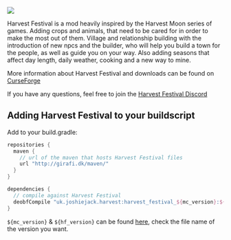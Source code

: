 ![](src/main/resources/assets/harvestfestival/logo.png)

Harvest Festival is a mod heavily inspired by the Harvest Moon series of games. 
Adding crops and animals, that need to be cared for in order to make the most out of them. 
Village and relationship building with the introduction of new npcs and the builder, 
who will help you build a town for the people, as well as guide you on your way. 
Also adding seasons that affect day length, daily weather, cooking and a new way to mine.

More information about Harvest Festival and downloads can be found on [CurseForge](https://minecraft.curseforge.com/projects/harvest-festival)

If you have any questions, feel free to join the [Harvest Festival Discord](https://discord.gg/MRZAyze/)


Adding Harvest Festival to your buildscript
---
Add to your build.gradle:
```gradle
repositories {
  maven {
    // url of the maven that hosts Harvest Festival files
    url "http://girafi.dk/maven/"
  }
}

dependencies {
  // compile against Harvest Festival
  deobfCompile "uk.joshiejack.harvest:harvest_festival_${mc_version}:${mc_version}-${hf_version}"
}
```

`${mc_version}` & `${hf_version}` can be found [here](http://girafi.dk/maven/uk/joshiejack/harvest/), check the file name of the version you want.